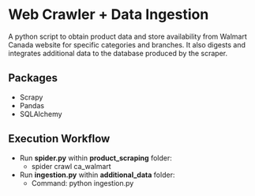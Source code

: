 # Web Crawler + Data Ingestion
A python script to obtain product data and store availability from Walmart Canada website for specific categories and branches. It also digests and integrates additional data to the database produced by the scraper.

## Packages
- Scrapy
- Pandas
- SQLAlchemy

## Execution Workflow

- Run **spider.py** within **product_scraping** folder: 
    - spider crawl ca_walmart
- Run **ingestion.py** within **additional_data** folder:
    - Command: python ingestion.py
